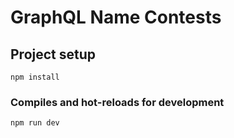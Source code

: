 # GraphQL Name Contests

## Project setup
```
npm install
```

### Compiles and hot-reloads for development
```
npm run dev
```